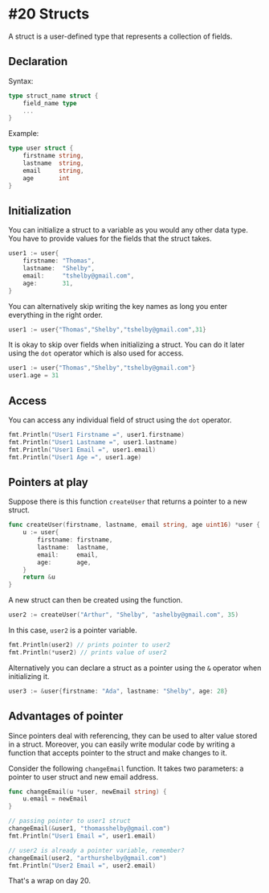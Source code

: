 # #20 Structs

A struct is a user-defined type that represents a collection of fields.

## Declaration

Syntax:
```go
type struct_name struct {
    field_name type
    ...
}
```

Example:
```go
type user struct {
    firstname string,
    lastname  string,
    email     string,
    age       int
}
```

## Initialization

You can initialize a struct to a variable as you would any other data type. You have to provide values for the fields that the struct takes.

```go
user1 := user{
    firstname: "Thomas",
    lastname:  "Shelby",
    email:     "tshelby@gmail.com",
    age:       31,
}
```

You can alternatively skip writing the key names as long you enter everything in the right order.

```go
user1 := user{"Thomas","Shelby","tshelby@gmail.com",31}
```

It is okay to skip over fields when initializing a struct. You can do it later using the `dot` operator which is also used for access.

```go
user1 := user{"Thomas","Shelby","tshelby@gmail.com"}
user1.age = 31
```

## Access

You can access any individual field of struct using the `dot` operator.

```go
fmt.Println("User1 Firstname =", user1.firstname)
fmt.Println("User1 Lastname =", user1.lastname)
fmt.Println("User1 Email =", user1.email)
fmt.Println("User1 Age =", user1.age)
```

## Pointers at play

Suppose there is this function `createUser` that returns a pointer to a new struct.

```go
func createUser(firstname, lastname, email string, age uint16) *user {
	u := user{
		firstname: firstname,
		lastname:  lastname,
		email:     email,
		age:       age,
	}
	return &u
}
```

A new struct can then be created using the function.

```go
user2 := createUser("Arthur", "Shelby", "ashelby@gmail.com", 35)
```

In this case, `user2` is a pointer variable.

```go
fmt.Println(user2) // prints pointer to user2
fmt.Println(*user2) // prints value of user2
```

Alternatively you can declare a struct as a pointer using the `&` operator when initializing it.

```go
user3 := &user{firstname: "Ada", lastname: "Shelby", age: 28}
```

## Advantages of pointer

Since pointers deal with referencing, they can be used to alter value stored in a struct. Moreover, you can easily write modular code by writing a function that accepts pointer to the struct and make changes to it.

Consider the following `changeEmail` function. It takes two parameters: a pointer to user struct and new email address.

```go
func changeEmail(u *user, newEmail string) {
	u.email = newEmail
}

// passing pointer to user1 struct
changeEmail(&user1, "thomasshelby@gmail.com")
fmt.Println("User1 Email =", user1.email)

// user2 is already a pointer variable, remember?
changeEmail(user2, "arthurshelby@gmail.com")
fmt.Println("User2 Email =", user2.email)
```

That's a wrap on day 20.